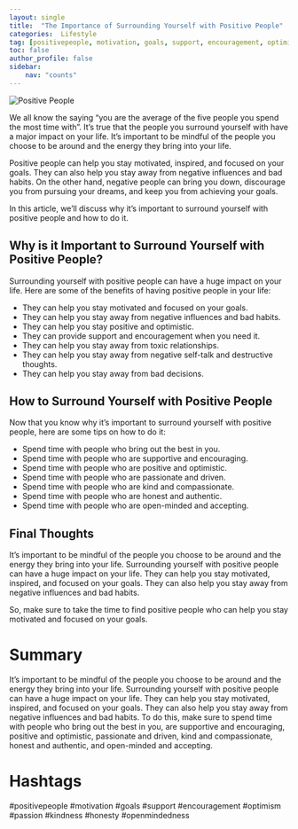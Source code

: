 ```yaml
---
layout: single
title:  "The Importance of Surrounding Yourself with Positive People"
categories:  Lifestyle
tag: [positivepeople, motivation, goals, support, encouragement, optimism, passion, kindness, honesty, openmindedness, ]
toc: false
author_profile: false
sidebar:
    nav: "counts"
---
```

    
![Positive People](https://images.pexels.com/photos/1222271/pexels-photo-1222271.jpeg?auto=compress&cs=tinysrgb&dpr=2&h=750&w=1260)

We all know the saying “you are the average of the five people you spend the most time with”. It’s true that the people you surround yourself with have a major impact on your life. It’s important to be mindful of the people you choose to be around and the energy they bring into your life. 

Positive people can help you stay motivated, inspired, and focused on your goals. They can also help you stay away from negative influences and bad habits. On the other hand, negative people can bring you down, discourage you from pursuing your dreams, and keep you from achieving your goals. 

In this article, we’ll discuss why it’s important to surround yourself with positive people and how to do it.

## Why is it Important to Surround Yourself with Positive People?

Surrounding yourself with positive people can have a huge impact on your life. Here are some of the benefits of having positive people in your life:

- They can help you stay motivated and focused on your goals.
- They can help you stay away from negative influences and bad habits.
- They can help you stay positive and optimistic.
- They can provide support and encouragement when you need it.
- They can help you stay away from toxic relationships.
- They can help you stay away from negative self-talk and destructive thoughts.
- They can help you stay away from bad decisions.

## How to Surround Yourself with Positive People

Now that you know why it’s important to surround yourself with positive people, here are some tips on how to do it:

- Spend time with people who bring out the best in you.
- Spend time with people who are supportive and encouraging.
- Spend time with people who are positive and optimistic.
- Spend time with people who are passionate and driven.
- Spend time with people who are kind and compassionate.
- Spend time with people who are honest and authentic.
- Spend time with people who are open-minded and accepting.

## Final Thoughts

It’s important to be mindful of the people you choose to be around and the energy they bring into your life. Surrounding yourself with positive people can have a huge impact on your life. They can help you stay motivated, inspired, and focused on your goals. They can also help you stay away from negative influences and bad habits. 

So, make sure to take the time to find positive people who can help you stay motivated and focused on your goals.

# Summary

It’s important to be mindful of the people you choose to be around and the energy they bring into your life. Surrounding yourself with positive people can have a huge impact on your life. They can help you stay motivated, inspired, and focused on your goals. They can also help you stay away from negative influences and bad habits. To do this, make sure to spend time with people who bring out the best in you, are supportive and encouraging, positive and optimistic, passionate and driven, kind and compassionate, honest and authentic, and open-minded and accepting. 

# Hashtags

#positivepeople #motivation #goals #support #encouragement #optimism #passion #kindness #honesty #openmindedness